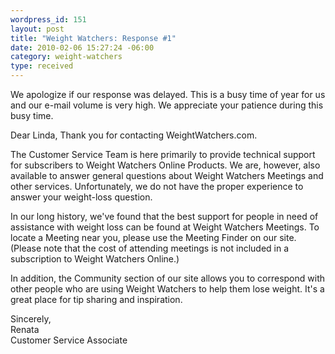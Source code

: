 ```yaml
--- 
wordpress_id: 151
layout: post
title: "Weight Watchers: Response #1"
date: 2010-02-06 15:27:24 -06:00
category: weight-watchers
type: received
---
```

We apologize if our response was delayed. This is a busy time of year for us and our e-mail volume is very high. We appreciate your patience during this busy time.

Dear Linda,
Thank you for contacting WeightWatchers.com.

The Customer Service Team is here primarily to provide technical support for subscribers to Weight Watchers Online Products. We are, however, also available to answer general questions about Weight Watchers Meetings and other services. Unfortunately, we do not have the proper experience to answer your weight-loss question. 

In our long history, we've found that the best support for people in need of assistance with weight loss can be found at Weight Watchers Meetings. To locate a Meeting near you, please use the Meeting Finder on our site. (Please note that the cost of attending meetings is not included in a subscription to Weight Watchers Online.) 

In addition, the Community section of our site allows you to correspond with other people who are using Weight Watchers to help them lose weight. It's a great place for tip sharing and inspiration.

Sincerely,   
Renata  
Customer Service Associate 
